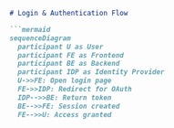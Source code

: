 ```markdown
# Login & Authentication Flow

```mermaid
sequenceDiagram
  participant U as User
  participant FE as Frontend
  participant BE as Backend
  participant IDP as Identity Provider
  U->>FE: Open login page
  FE->>IDP: Redirect for OAuth
  IDP-->>BE: Return token
  BE-->>FE: Session created
  FE-->>U: Access granted
